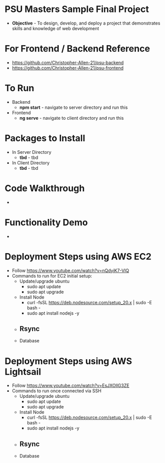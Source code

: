 # PSU Masters Sample Final Project

- **Objective** - To design, develop, and deploy a project that demonstrates skills and knowledge of web development

# For Frontend / Backend Reference

- https://github.com/Christopher-Allen-21/psu-backend
- https://github.com/Christopher-Allen-21/psu-frontend

# To Run

- Backend
  - **npm start** - navigate to server directory and run this
- Frontend
  - **ng serve** - navigate to client directory and run this

# Packages to Install

- In Server Directory
  - **tbd** - tbd
- In Client Directory
  - **tbd** - tbd

# Code Walkthrough

- 

  

# Functionality Demo

-

# Deployment Steps using AWS EC2

- Follow https://www.youtube.com/watch?v=nQdyiK7-VlQ
- Commands to run for EC2 initial setup:
  - Update/upgrade ubuntu
    -  sudo apt update
    -  sudo apt upgrade
  - Install Node
    - curl -fsSL https://deb.nodesource.com/setup_20.x | sudo -E bash -
    - sudo apt install nodejs -y
  - Rsync
    - 
  - Database 

# Deployment Steps using AWS Lightsail

- Follow https://www.youtube.com/watch?v=EsJXOllG3ZE
- Commands to run once connected via SSH
  - Update/upgrade ubuntu
    -  sudo apt update
    -  sudo apt upgrade
  - Install Node
    - curl -fsSL https://deb.nodesource.com/setup_20.x | sudo -E bash -
    - sudo apt install nodejs -y
  - Rsync
    - 
  - Database 









 
